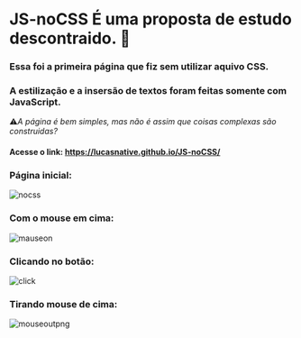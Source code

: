 # JS-noCSS É uma proposta de estudo descontraido. :doughnut:

### Essa foi a primeira página que fiz sem utilizar aquivo CSS.
### A estilização e a insersão de textos foram feitas somente com JavaScript.

:warning:*A página é bem simples, mas não é assim que coisas complexas são construidas?*

#### Acesse o link: https://lucasnative.github.io/JS-noCSS/

### Página inicial: 
![nocss](https://user-images.githubusercontent.com/65367775/91763737-69ca7680-ebac-11ea-9685-ac983cb0cc17.png)

### Com o mouse em cima:
![mauseon](https://user-images.githubusercontent.com/65367775/91764416-a77bcf00-ebad-11ea-9ca4-3c672b4b19b9.png)

### Clicando no botão:
![click](https://user-images.githubusercontent.com/65367775/91764489-c4b09d80-ebad-11ea-978d-1c732cb638e5.png)

### Tirando mouse de cima:
![mouseoutpng](https://user-images.githubusercontent.com/65367775/91764533-d98d3100-ebad-11ea-916a-a0d939177ea7.png)
